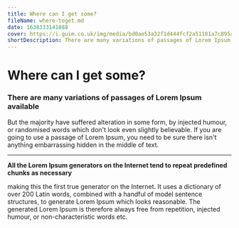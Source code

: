 ```yaml
---
title: Where can I get some?
fileName: where-toget.md
date: 1638333141888
cover: https://i.guim.co.uk/img/media/bd0ae53a32f1d444fcf2a51181a7c895af2d012e/0_119_5184_3110/master/5184.jpg?width=465&quality=45&auto=format&fit=max&dpr=2&s=4ed4e54bebd25b9866610b19cf6f53f9
shortDescription: There are many variations of passages of Lorem Ipsum available. But the majority have suffered alteration in some form, by injected humour
---
```

# Where can I get some?
### There are many variations of passages of Lorem Ipsum available
But the majority have suffered alteration in some form, by injected humour, or randomised words which don't look even slightly believable. If you are going to use a passage of Lorem Ipsum, you need to be sure there isn't anything embarrassing hidden in the middle of text. 
___
**All the Lorem Ipsum generators on the Internet tend to repeat predefined chunks as necessary**

making this the first true generator on the Internet. It uses a dictionary of over 200 Latin words, combined with a handful of model sentence structures, to generate Lorem Ipsum which looks reasonable. The generated Lorem Ipsum is therefore always free from repetition, injected humour, or non-characteristic words etc.